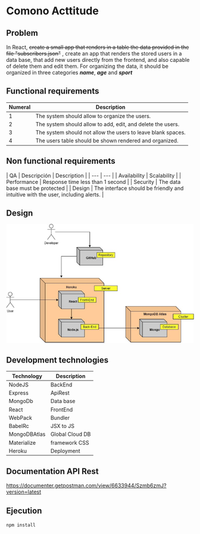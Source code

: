 # Comono Acttitude

## Problem 

In React, ~~create a small app that renders in a table the data provided in the file "subscribers.json"~~ , create an app that renders the stored users in a data base, that add new users directly from the frontend, and also capable of delete them and edit them. For organizing the data, it should be organized in three categories __*name*__, __*age*__ and __*sport*__ 


## Functional requirements
| Numeral | Description |
| --- | --- |
| 1 |  The system should allow to organize the users. |
| 2 |  The system should allow to add, edit, and delete the users. |
| 3 |  The system should not allow the users to leave blank spaces. |
| 4 |  The users table should be shown rendered and organized. |
 


## Non functional requirements
| QA | Descripción | Description |
| --- | --- |
| Availability | Scalability |
| Performance | Response time less than 1 second |
| Security | The data base must be protected |
| Design | The interface should be friendly and intuitive with the user, including alerts. |

## Design
![Disenio](https://github.com/catomas/ComonoAct/blob/master/diagrama/diagrama.jpg) 

## Development technologies
| Technology | Description| 
| --- | --- |
| NodeJS | BackEnd |
| Express | ApiRest| 
| MongoDb | Data base|
| React   | FrontEnd |
| WebPack | Bundler |
| BabelRc | JSX to JS|
| MongoDBAtlas | Global Cloud DB|
| Materialize | framework CSS |
| Heroku | Deployment |

## Documentation API Rest

https://documenter.getpostman.com/view/6633944/Szmb6zmJ?version=latest

## Ejecution


```
npm install

```